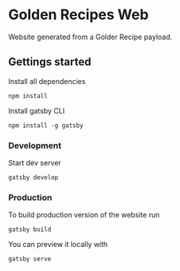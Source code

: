 # Golden Recipes Web

Website generated from a Golder Recipe payload.


## Gettings started

Install all dependencies

```
npm install
```

Install gatsby CLI
```
npm install -g gatsby
```

### Development

Start dev server
```
gatsby develop
```

### Production

To build production version of the website run
```
gatsby build
```

You can preview it locally with
```
gatsby serve
```
